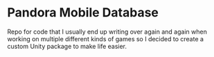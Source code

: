 # Pandora Mobile Database
Repo for code that I usually end up writing over again and again when working on multiple different kinds of games so 
I decided to create a custom Unity package to make life easier.